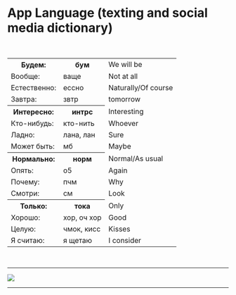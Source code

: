 <h1> App Language (texting and social media dictionary) </h1>
 <p>
<br>
  <table>
    <tr> <th> Будем: </th> <th> бум </th> <td> We will be </td> </tr>
    <tr> <td> Вообще: </td> <td> ваще </td> <td> Not at all </td> </tr>
    <tr> <td> Естественно: </td> <td> ессно </td> <td> Naturally/Of course </td> </tr> 
    <tr> <td> Завтра: </td> <td> звтр </td> <td> tomorrow </td> </tr>
    <tr> <th> Интересно: </th> <th> интрс </th> <td> Interesting </td> </tr>
    <tr> <td> Кто-нибудь: </td> <td>  кто-нить </td> <td> Whoever </td> </tr>
    <tr> <td> Ладно: </td> <td> лана, лан </td> <td> Sure </td> </tr> 
    <tr> <td> Может быть: </td> <td> мб </td> <td> Maybe </td> </tr> 
    <tr> <th> Нормально: </th> <th> норм </th> <td> Normal/As usual </td> </tr>
    <tr> <td> Опять: </td> <td> о5 </td> <td> Again </td> </tr>
    <tr> <td> Почему: </td> <td> пчм </td> <td> Why </td> </tr> 
    <tr> <td> Смотри: </td> <td> см </td> <td> Look </td> </tr> 
    <tr> <th> Только: </th> <th> тока </th> <td> Only </td> </tr>
    <tr> <td> Хорошо: </td> <td> хор, оч хор </td> <td> Good </td> </tr>
    <tr> <td> Целую: </td> <td> чмок, кисс </td> <td> Kisses </td> </tr> 
    <tr> <td> Я считаю: </td> <td> я щетаю </td> <td> I consider </td> </tr> 
  </table>
  <br> 
  </p>
 
 <hr>
 <a href="https://cdni.rbth.com/rbthmedia/images/2019.10/original/5d9326fe15e9f90b3365e222.jpg" title="View Full Size">
<img
src="https://cdni.rbth.com/rbthmedia/images/2019.10/original/5d9326fe15e9f90b3365e222.jpg">
</a>
 <hr>
    
 
